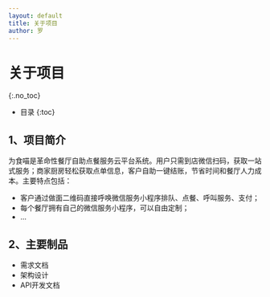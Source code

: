 ```yaml
---
layout: default
title: 关于项目
author: 罗
---
```


# 关于项目
{:.no_toc}

* 目录
{:toc}

## 1、项目简介

为食喵是革命性餐厅自助点餐服务云平台系统。用户只需到店微信扫码，获取一站式服务；商家厨房轻松获取点单信息，客户自助一键结账，节省时间和餐厅人力成本。主要特点包括：

* 客户通过做面二维码直接呼唤微信服务小程序排队、点餐、呼叫服务、支付；
* 每个餐厅拥有自己的微信服务小程序，可以自由定制；
* ...

## 2、主要制品

* 需求文档
* 架构设计
* API开发文档
